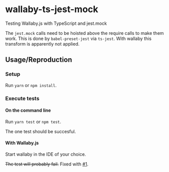 # wallaby-ts-jest-mock
Testing Wallaby.js with TypeScript and jest.mock

The `jest.mock` calls need to be hoisted above the require calls to make them work. This is done by `babel-preset-jest` via `ts-jest`. With wallaby this transform is apparently not applied.

## Usage/Reproduction

### Setup

Run `yarn` or `npm install`.

### Execute tests

#### On the command line

Run `yarn test` or `npm test`.

The one test should be succesful.

#### With Wallaby.js

Start wallaby in the IDE of your choice.

~~The test will probably fail.~~ Fixed with [#1](https://github.com/KingHenne/wallaby-ts-jest-mock/pull/1).
